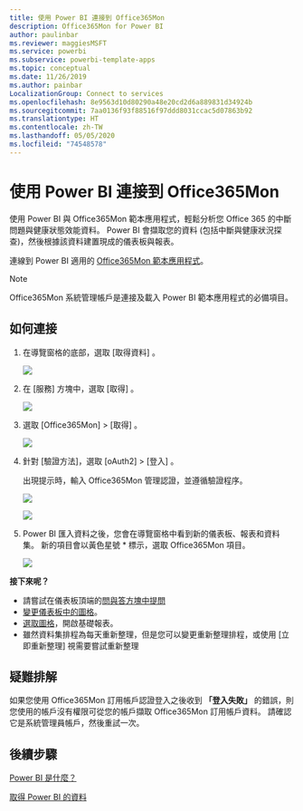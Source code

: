 ```yaml
---
title: 使用 Power BI 連接到 Office365Mon
description: Office365Mon for Power BI
author: paulinbar
ms.reviewer: maggiesMSFT
ms.service: powerbi
ms.subservice: powerbi-template-apps
ms.topic: conceptual
ms.date: 11/26/2019
ms.author: painbar
LocalizationGroup: Connect to services
ms.openlocfilehash: 8e9563d10d80290a48e20cd2d6a889831d34924b
ms.sourcegitcommit: 7aa0136f93f88516f97ddd8031ccac5d07863b92
ms.translationtype: HT
ms.contentlocale: zh-TW
ms.lasthandoff: 05/05/2020
ms.locfileid: "74548578"
---
```

# <a name="connect-to-office365mon-with-power-bi"></a>使用 Power BI 連接到 Office365Mon
使用 Power BI 與 Office365Mon 範本應用程式，輕鬆分析您 Office 365 的中斷問題與健康狀態效能資料。 Power BI 會擷取您的資料 (包括中斷與健康狀況探查)，然後根據該資料建置現成的儀表板與報表。

連線到 Power BI 適用的 [Office365Mon 範本應用程式](https://msit.powerbi.com/groups/me/getapps/services/office365mon.office365mon_powerbi_v3)。

>[!NOTE]
>Office365Mon 系統管理帳戶是連接及載入 Power BI 範本應用程式的必備項目。

## <a name="how-to-connect"></a>如何連接
1. 在導覽窗格的底部，選取 [取得資料]  。
   
   ![](media/service-connect-to-office365mon/pbi_getdata.png)
2. 在 [服務]  方塊中，選取 [取得]  。
   
   ![](media/service-connect-to-office365mon/pbi_getservices.png) 
3. 選取 [Office365Mon]  \> [取得]  。
   
   ![](media/service-connect-to-office365mon/o365mon.png)
4. 針對 [驗證方法]，選取 [oAuth2]  \> [登入]  。
   
   出現提示時，輸入 Office365Mon 管理認證，並遵循驗證程序。
   
   ![](media/service-connect-to-office365mon/creds.png)
   
   ![](media/service-connect-to-office365mon/creds2.png)
5. Power BI 匯入資料之後，您會在導覽窗格中看到新的儀表板、報表和資料集。 新的項目會以黃色星號 \* 標示，選取 Office365Mon 項目。
   
   ![](media/service-connect-to-office365mon/dashboard4.png)

**接下來呢？**

* 請嘗試在儀表板頂端的[問與答方塊中提問](consumer/end-user-q-and-a.md)
* [變更儀表板中的圖格](service-dashboard-edit-tile.md)。
* [選取圖格](consumer/end-user-tiles.md)，開啟基礎報表。
* 雖然資料集排程為每天重新整理，但是您可以變更重新整理排程，或使用 [立即重新整理]  視需要嘗試重新整理

## <a name="troubleshooting"></a>疑難排解
如果您使用 Office365Mon 訂用帳戶認證登入之後收到 **「登入失敗」** 的錯誤，則您使用的帳戶沒有權限可從您的帳戶擷取 Office365Mon 訂用帳戶資料。 請確認它是系統管理員帳戶，然後重試一次。

## <a name="next-steps"></a>後續步驟
[Power BI 是什麼？](fundamentals/power-bi-overview.md)

[取得 Power BI 的資料](service-get-data.md)

